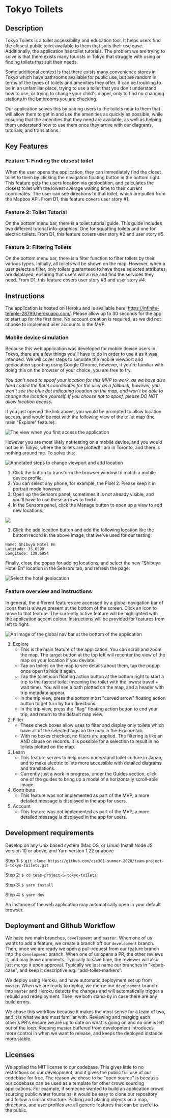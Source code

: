 # Tokyo Toilets

## Description 
Tokyo Toilets is a toilet accessibility and education tool. It helps users find the closest public toilet available to them that suits their use case. Additionally, the application has toilet tutorials. The problem we are trying to solve is that there exists many tourists in Tokyo that struggle with using or finding toilets that suit their needs.

Some additional context is that there exists many convenience stores in Tokyo which have bathrooms available for public use, but are random in terms of the types of toilets and amenities they offer. It can be troubling to be in an unfamiliar place, trying to use a toilet that you don't understand how to use, or trying to change your child's diaper, only to find no changing stations in the bathrooms you are checking.

Our application solves this by pairing users to the toilets near to them that will allow them to get in and use the amenities as quickly as possible, while ensuring that the amenities that they need are available, as well as helping them understand how to use them once they arrive with our diagrams, tutorials, and translations.

## Key Features
 ### Feature 1: Finding the closest toilet 

When the user opens the application, they can immediately find the closet toilet to them by clicking the navigation floating button in the bottom right.
This feature gets the users location via geolocation, and calculates the closest toilet with the lowest average waiting time to their current coordinates.
The user can see directions to that toilet, which are pulled from the Mapbox API. 
From D1, this feature covers user story #1.

 ### Feature 2: Toilet Tutorial 

On the bottom menu bar, there is a toilet tutorial guide. 
This guide includes two different tutorial info-graphics. One for squatting toilets and one for electric toilets. 
From D1, this feature covers user story #2 and user story #5.

 ### Feature 3: Filtering Toilets

On the bottom menu bar, there is a filter function to filter toilets by their various types. 
Initially, all toilets will be shown on the map. However, when a user selects a filter, only toilets guaranteed to have those selected attributes are displayed, ensuring that users will arrive and find the services they need. 
From D1, this feature covers user story #3 and user story #4.


## Instructions
The application is hosted on Heroku and is available here: https://infinite-temple-28799.herokuapp.com/. Please allow up to 30 seconds for the app to start up for the first time. No account creation is required, as we did not choose to implement user accounts in the MVP.

### Mobile device simulation

Because this web application was developed for mobile device users in Tokyo, there are a few things you'll have to do in order to use it as it was intended. We will cover steps to simulate the mobile viewport and geolocation spoofing using Google Chrome, however, if you're familiar with doing this on the browser of your choice, you are free to try. 

*You don't need to spoof your location for this MVP to work, as we have also hard coded the hotel coordinates for the user as a fallback, however, you won't see the blue dot indicating location on the map, and won't be able to change the location yourself. If you choose not to spoof, please DO NOT allow location access.*

If you just opened the link above, you would be prompted to allow location access, and would be met with the following view of the toilet map (the main "Explore" feature):

![The view when you first access the application](images/first_open.png)

However you are most likely not testing on a mobile device, and you would not be in Tokyo, where the toilets are plotted! I am in Toronto, and there is nothing around me. To solve this:

![Annotated steps to change viewport and add location](images/show_mobile_view.png)

1. Click the button to transform the browser window to match a mobile device profile.
2. You can select any phone, for example, the Pixel 2. Please keep it in portrait mode however.
3. Open up the Sensors panel, sometimes it is not already visible, and you'll have to use these arrows to find it.
4. In the Sensors panel, click the Manage button to open up a view to add new locations.

![](images/add_location.png)

1. Click the add location button and add the following location like the bottom record in the above image, that we've used for our testing:

```
Name: Shibuya Hotel En
Latitude: 35.6598
Longitude: 139.6954
```

Finally, close the popup for adding locations, and select the new "Shibuya Hotel En" location in the Sensors tab, and refresh the page:

![Select the hotel geolocation](images/select_location.png)

### Feature overview and instructions

In general, the different features are accessed by a global navigation bar of icons that is always present at the bottom of the screen. Click an icon to move to that feature. The currently active feature will be highlighted with the application accent colour. Instructions will be provided for features from left to right:

![An image of the global nav bar at the bottom of the application](images/navigation.png)

1. Explore
   - This is the main feature of the application. You can scroll and zoom the map. The target button at the top left will recenter the view of the map on your location if you deviate.
   - Tap on toilets on the map to see details about them, tap the popup once open to hide it again.
   - Tap the toilet icon floating action button at the bottom right to start a trip to the fastest toilet (meaning the toilet with the lowest travel + wait time). You will see a path plotted on the map, and a header with trip metadata appear.
   - In the trip view, press the bottom most "curved arrow" floating action button to get turn by turn directions.
   - In the trip view, press the "flag" floating action button to end your trip, and return to the default map view.
2. Filter
   - These check boxes allow uses to filter and display only toilets which have all of the selected tags on the map in the Explore tab.
   - With no boxes checked, no filters are applied. The filtering is like an AND clause on records. It is possible for a selection to result in no toilets plotted on the map.
3. Learn
   - This feature serves to help users understand toilet culture in Japan, and to make electric toilets more accessible with detailed diagrams and translations.
   - Currently just a work in progress, under the Guides section, click one of the guides to bring up a modal of a horizontally scroll-able image.
4. Contribute
   - This feature was not implemented as part of the MVP, a more detailed message is displayed in the app for users.
5. Account
   - This feature was not implemented as part of the MVP, a more detailed message is displayed in the app for users.

 ## Development requirements

Develop on any Unix based system (Mac OS, or Linux)
Install Node JS version 10 or above, and Yarn version 1.22 or above

Step 1: `$ git clone https://github.com/csc301-summer-2020/team-project-5-tokyo-toilets.git`

Step 2: `$ cd team-project-5-tokyo-toilets`

Step 3: `$ yarn install`

Step 4: `$ yarn dev`

An instance of the web application may automatically open in your default browser.

 ## Deployment and Github Workflow
We have two main branches, `development` and `master`. When one of us wants to add a feature, we create a branch off our `development` branch. Then, once we are ready we open a pull-request from our feature branch into the `development` branch. When one of us opens a PR, the other reviews it, and may leave comments. Typically to save time, the reviewer will also just merge it upon approval. Typically we just name our branches in "kebab-case", and keep it descriptive e.g. "add-toilet-markers".

We deploy using Heroku, and have automatic deployment set up from `master`.  When we are ready to deploy, we merge our `development` branch into `master` and Heroku detects the changes and will automatically trigger a rebuild and redeployment. Then, we both stand-by in case there are any build errors.

We chose this workflow because it makes the most sense for a team of two, and it is what we are most familiar with. Reviewing and merging each other's PR's ensure we are up to date on what is going on and no one is left out of the loop. Keeping master buffered from development introduces more control in when we want to release, and keeps the deployed instance more stable.

 ## Licenses

We applied the MIT license to our codebase. This gives little to no restrictions on our development, and it gives the public full use of our codebase for free. The reason we chose to be "open source" is because our codebase can be used as a template for other crowd sourcing applications. For example, if someone wanted to build an application crowd sourcing public water fountains, it would be easy to clone our repository and follow a similar structure. Picking and placing objects on a map, directions, and user profiles are all generic features that can be useful to the public. 

